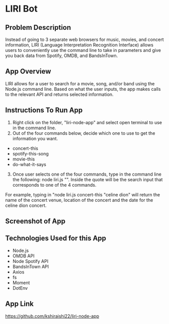 # LIRI Bot

## Problem Description
Instead of going to 3 separate web browsers for music, movies, and concert information, LIRI (Language Interpretation Recognition Interface) allows users to conveniently use the command line to take in parameters and give you back data from Spotify, OMDB, and BandsInTown. 

## App Overview
LIRI allows for a user to search for a movie, song, and/or band using the Node.js command line. Based on what the user inputs, the app makes calls to the relevant API and returns selected information.

## Instructions To Run App
1. Right click on the folder, "liri-node-app" and select open terminal to use in the command line.
2. Out of the four commands below, decide which one to use to get the information you want.
  - concert-this
  - spotify-this-song
  - movie-this
  - do-what-it-says
3. Once user selects one of the four commands, type in the command line the following: node liri.js <command> "". Inside the quote will be the search input that corresponds to one of the 4 commands. 

For example, typing in "node liri.js concert-this "celine dion" will return the name of the concert venue, location of the concert and the date for the celine dion concert. 
## Screenshot of App

## Technologies Used for this App
- Node.js
- OMDB API
- Node Spotify API
- BandsInTown API
- Axios
- fs
- Moment
- DotEnv

## App Link
https://github.com/kshiraishi22/liri-node-app

